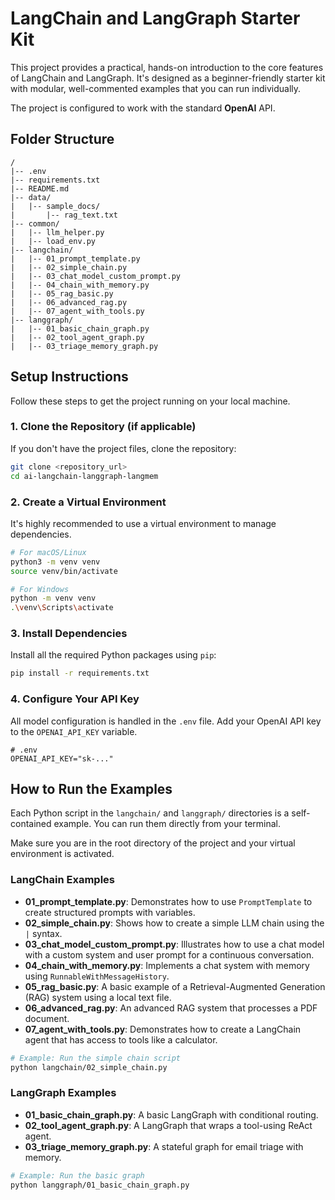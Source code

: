 # LangChain and LangGraph Starter Kit

This project provides a practical, hands-on introduction to the core features of LangChain and LangGraph. It's designed as a beginner-friendly starter kit with modular, well-commented examples that you can run individually.

The project is configured to work with the standard **OpenAI** API.

## Folder Structure

```
/
|-- .env
|-- requirements.txt
|-- README.md
|-- data/
|   |-- sample_docs/
|       |-- rag_text.txt
|-- common/
|   |-- llm_helper.py
|   |-- load_env.py
|-- langchain/
|   |-- 01_prompt_template.py
|   |-- 02_simple_chain.py
|   |-- 03_chat_model_custom_prompt.py
|   |-- 04_chain_with_memory.py
|   |-- 05_rag_basic.py
|   |-- 06_advanced_rag.py
|   |-- 07_agent_with_tools.py
|-- langgraph/
|   |-- 01_basic_chain_graph.py
|   |-- 02_tool_agent_graph.py
|   |-- 03_triage_memory_graph.py
```

## Setup Instructions

Follow these steps to get the project running on your local machine.

### 1. Clone the Repository (if applicable)

If you don't have the project files, clone the repository:
```bash
git clone <repository_url>
cd ai-langchain-langgraph-langmem
```

### 2. Create a Virtual Environment

It's highly recommended to use a virtual environment to manage dependencies.

```bash
# For macOS/Linux
python3 -m venv venv
source venv/bin/activate

# For Windows
python -m venv venv
.\venv\Scripts\activate
```

### 3. Install Dependencies

Install all the required Python packages using `pip`:

```bash
pip install -r requirements.txt
```

### 4. Configure Your API Key

All model configuration is handled in the `.env` file. Add your OpenAI API key to the `OPENAI_API_KEY` variable.

```env
# .env
OPENAI_API_KEY="sk-..."
```

## How to Run the Examples

Each Python script in the `langchain/` and `langgraph/` directories is a self-contained example. You can run them directly from your terminal.

Make sure you are in the root directory of the project and your virtual environment is activated.

### LangChain Examples

*   **01_prompt_template.py**: Demonstrates how to use `PromptTemplate` to create structured prompts with variables.
*   **02_simple_chain.py**: Shows how to create a simple LLM chain using the `|` syntax.
*   **03_chat_model_custom_prompt.py**: Illustrates how to use a chat model with a custom system and user prompt for a continuous conversation.
*   **04_chain_with_memory.py**: Implements a chat system with memory using `RunnableWithMessageHistory`.
*   **05_rag_basic.py**: A basic example of a Retrieval-Augmented Generation (RAG) system using a local text file.
*   **06_advanced_rag.py**: An advanced RAG system that processes a PDF document.
*   **07_agent_with_tools.py**: Demonstrates how to create a LangChain agent that has access to tools like a calculator.

```bash
# Example: Run the simple chain script
python langchain/02_simple_chain.py
```

### LangGraph Examples

*   **01_basic_chain_graph.py**: A basic LangGraph with conditional routing.
*   **02_tool_agent_graph.py**: A LangGraph that wraps a tool-using ReAct agent.
*   **03_triage_memory_graph.py**: A stateful graph for email triage with memory.

```bash
# Example: Run the basic graph
python langgraph/01_basic_chain_graph.py
```
